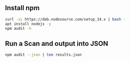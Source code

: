 
## Install npm 

```bash
curl -sL https://deb.nodesource.com/setup_14.x | bash -
apt install nodejs -y
npm audit -h
```

## Run a Scan and output into JSON 

```sh
npm audit --json | tee results.json
```